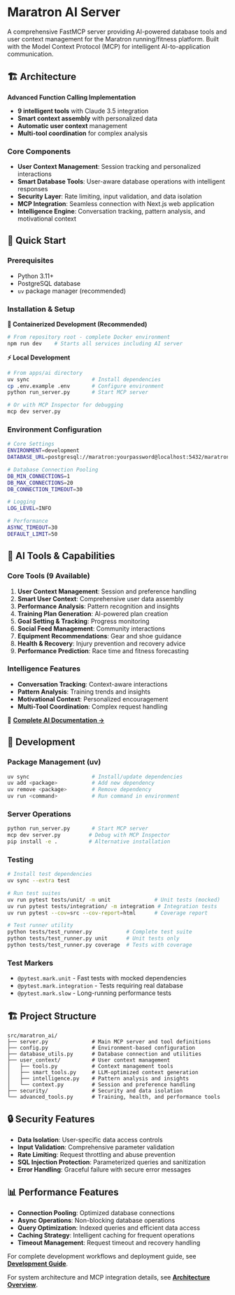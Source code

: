 # Maratron AI Server

A comprehensive FastMCP server providing AI-powered database tools and user context management for the Maratron running/fitness platform. Built with the Model Context Protocol (MCP) for intelligent AI-to-application communication.

## 🏗️ Architecture

**Advanced Function Calling Implementation**
- **9 intelligent tools** with Claude 3.5 integration
- **Smart context assembly** with personalized data
- **Automatic user context** management
- **Multi-tool coordination** for complex analysis

### Core Components
- **User Context Management**: Session tracking and personalized interactions
- **Smart Database Tools**: User-aware database operations with intelligent responses
- **Security Layer**: Rate limiting, input validation, and data isolation
- **MCP Integration**: Seamless connection with Next.js web application
- **Intelligence Engine**: Conversation tracking, pattern analysis, and motivational context

## 🚀 Quick Start

### Prerequisites
- Python 3.11+
- PostgreSQL database
- `uv` package manager (recommended)

### Installation & Setup

**🐳 Containerized Development (Recommended)**
```bash
# From repository root - complete Docker environment
npm run dev    # Starts all services including AI server
```

**⚡ Local Development**
```bash
# From apps/ai directory
uv sync                    # Install dependencies
cp .env.example .env       # Configure environment
python run_server.py       # Start MCP server

# Or with MCP Inspector for debugging
mcp dev server.py
```

### Environment Configuration

```bash
# Core Settings
ENVIRONMENT=development
DATABASE_URL=postgresql://maratron:yourpassword@localhost:5432/maratrondb

# Database Connection Pooling
DB_MIN_CONNECTIONS=1
DB_MAX_CONNECTIONS=20
DB_CONNECTION_TIMEOUT=30

# Logging
LOG_LEVEL=INFO

# Performance
ASYNC_TIMEOUT=30
DEFAULT_LIMIT=50
```

## 🧠 AI Tools & Capabilities

### Core Tools (9 Available)
1. **User Context Management**: Session and preference handling
2. **Smart User Context**: Comprehensive user data assembly
3. **Performance Analysis**: Pattern recognition and insights
4. **Training Plan Generation**: AI-powered plan creation
5. **Goal Setting & Tracking**: Progress monitoring
6. **Social Feed Management**: Community interactions
7. **Equipment Recommendations**: Gear and shoe guidance
8. **Health & Recovery**: Injury prevention and recovery advice
9. **Performance Prediction**: Race time and fitness forecasting

### Intelligence Features
- **Conversation Tracking**: Context-aware interactions
- **Pattern Analysis**: Training trends and insights
- **Motivational Context**: Personalized encouragement
- **Multi-Tool Coordination**: Complex request handling

📖 **[Complete AI Documentation →](../../docs/mcp-llm-integration.md)**

## 🔧 Development

### Package Management (uv)
```bash
uv sync                    # Install/update dependencies
uv add <package>           # Add new dependency  
uv remove <package>        # Remove dependency
uv run <command>           # Run command in environment
```

### Server Operations
```bash
python run_server.py       # Start MCP server
mcp dev server.py         # Debug with MCP Inspector
pip install -e .          # Alternative installation
```

### Testing
```bash
# Install test dependencies
uv sync --extra test

# Run test suites
uv run pytest tests/unit/ -m unit              # Unit tests (mocked)
uv run pytest tests/integration/ -m integration # Integration tests  
uv run pytest --cov=src --cov-report=html      # Coverage report

# Test runner utility
python tests/test_runner.py           # Complete test suite
python tests/test_runner.py unit      # Unit tests only
python tests/test_runner.py coverage  # Tests with coverage
```

### Test Markers
- `@pytest.mark.unit` - Fast tests with mocked dependencies
- `@pytest.mark.integration` - Tests requiring real database
- `@pytest.mark.slow` - Long-running performance tests

## 🏗️ Project Structure

```
src/maratron_ai/
├── server.py              # Main MCP server and tool definitions
├── config.py              # Environment-based configuration
├── database_utils.py      # Database connection and utilities
├── user_context/          # User context management
│   ├── tools.py           # Context management tools
│   ├── smart_tools.py     # LLM-optimized context generation
│   ├── intelligence.py    # Pattern analysis and insights
│   └── context.py         # Session and preference handling
├── security/              # Security and data isolation
└── advanced_tools.py      # Training, health, and performance tools
```

## 🔒 Security Features

- **Data Isolation**: User-specific data access controls
- **Input Validation**: Comprehensive parameter validation
- **Rate Limiting**: Request throttling and abuse prevention
- **SQL Injection Protection**: Parameterized queries and sanitization
- **Error Handling**: Graceful failure with secure error messages

## 📊 Performance Features

- **Connection Pooling**: Optimized database connections
- **Async Operations**: Non-blocking database operations
- **Query Optimization**: Indexed queries and efficient data access
- **Caching Strategy**: Intelligent caching for frequent operations
- **Timeout Management**: Request timeout and recovery handling

For complete development workflows and deployment guide, see **[Development Guide](../../docs/development.md)**.

For system architecture and MCP integration details, see **[Architecture Overview](../../docs/architecture.md)**.